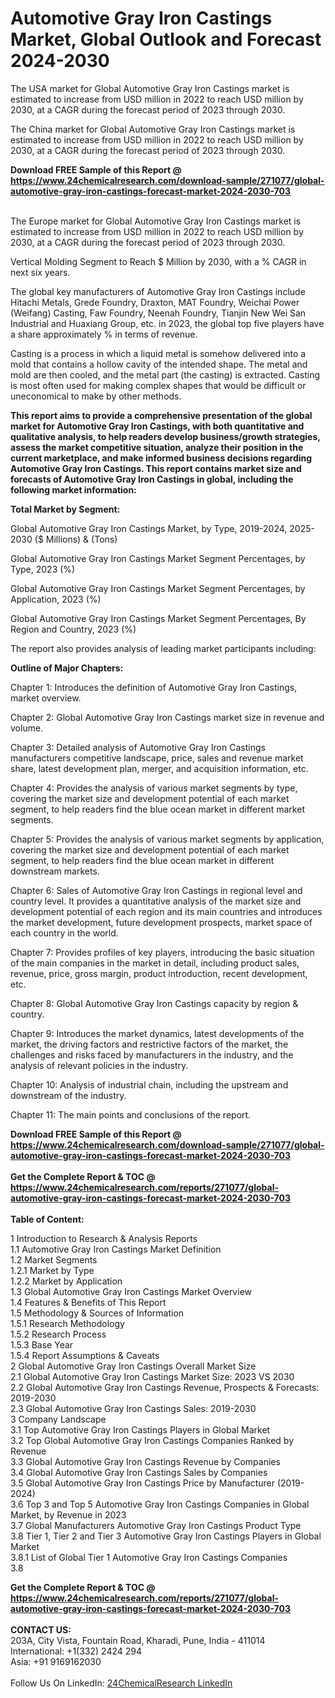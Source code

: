 <h1>Automotive Gray Iron Castings Market, Global Outlook and Forecast 2024-2030</h1><p>The USA market for Global Automotive Gray Iron Castings market is estimated to increase from USD million in 2022 to reach USD million by 2030, at a CAGR during the forecast period of 2023 through 2030.</p><p>
</p><p>The China market for Global Automotive Gray Iron Castings market is estimated to increase from USD million in 2022 to reach USD million by 2030, at a CAGR during the forecast period of 2023 through 2030.</p><div><b>Download FREE Sample of this Report @ 
            <a href="https://www.24chemicalresearch.com/download-sample/271077/global-automotive-gray-iron-castings-forecast-market-2024-2030-703">
            https://www.24chemicalresearch.com/download-sample/271077/global-automotive-gray-iron-castings-forecast-market-2024-2030-703</a></b></div><br><p>
</p><p>The Europe market for Global Automotive Gray Iron Castings market is estimated to increase from USD million in 2022 to reach USD million by 2030, at a CAGR during the forecast period of 2023 through 2030.</p><p>
Vertical Molding Segment to Reach $ Million by 2030, with a % CAGR in next six years.</p><p>
The global key manufacturers of Automotive Gray Iron Castings include Hitachi Metals, Grede Foundry, Draxton, MAT Foundry, Weichai Power (Weifang) Casting, Faw Foundry, Neenah Foundry, Tianjin New Wei San Industrial and Huaxiang Group, etc. in 2023, the global top five players have a share approximately % in terms of revenue.</p><p>
Casting is a process in which a liquid metal is somehow delivered into a mold that contains a hollow cavity of the intended shape. The metal and mold are then cooled, and the metal part (the casting) is extracted. Casting is most often used for making complex shapes that would be difficult or uneconomical to make by other methods.</p><p>
<strong>This report aims to provide a comprehensive presentation of the global market for Automotive Gray Iron Castings, with both quantitative and qualitative analysis, to help readers develop business/growth strategies, assess the market competitive situation, analyze their position in the current marketplace, and make informed business decisions regarding Automotive Gray Iron Castings. This report contains market size and forecasts of Automotive Gray Iron Castings in global, including the following market information:</strong></p><p>
</p><p>
<strong>Total Market by Segment:</strong></p><p>
Global Automotive Gray Iron Castings Market, by Type, 2019-2024, 2025-2030 ($ Millions) &amp; (Tons)</p><p>
Global Automotive Gray Iron Castings Market Segment Percentages, by Type, 2023 (%)</p><p>
</p><p>
Global Automotive Gray Iron Castings Market Segment Percentages, by Application, 2023 (%)</p><p>
</p><p>
Global Automotive Gray Iron Castings Market Segment Percentages, By Region and Country, 2023 (%)</p><p>
</p><p>
The report also provides analysis of leading market participants including:</p><p>
</p><p>
</p><p>
</p><p><strong>Outline of Major Chapters:</strong></p><p>
</p><p>Chapter 1: Introduces the definition of Automotive Gray Iron Castings, market overview.</p><p>
Chapter 2: Global Automotive Gray Iron Castings market size in revenue and volume.</p><p>
Chapter 3: Detailed analysis of Automotive Gray Iron Castings manufacturers competitive landscape, price, sales and revenue market share, latest development plan, merger, and acquisition information, etc.</p><p>
Chapter 4: Provides the analysis of various market segments by type, covering the market size and development potential of each market segment, to help readers find the blue ocean market in different market segments.</p><p>
Chapter 5: Provides the analysis of various market segments by application, covering the market size and development potential of each market segment, to help readers find the blue ocean market in different downstream markets.</p><p>
Chapter 6: Sales of Automotive Gray Iron Castings in regional level and country level. It provides a quantitative analysis of the market size and development potential of each region and its main countries and introduces the market development, future development prospects, market space of each country in the world.</p><p>
Chapter 7: Provides profiles of key players, introducing the basic situation of the main companies in the market in detail, including product sales, revenue, price, gross margin, product introduction, recent development, etc.</p><p>
Chapter 8: Global Automotive Gray Iron Castings capacity by region &amp; country.</p><p>
Chapter 9: Introduces the market dynamics, latest developments of the market, the driving factors and restrictive factors of the market, the challenges and risks faced by manufacturers in the industry, and the analysis of relevant policies in the industry.</p><p>
Chapter 10: Analysis of industrial chain, including the upstream and downstream of the industry.</p><p>
Chapter 11: The main points and conclusions of the report.</p><div><b>Download FREE Sample of this Report @ 
            <a href="https://www.24chemicalresearch.com/download-sample/271077/global-automotive-gray-iron-castings-forecast-market-2024-2030-703">
            https://www.24chemicalresearch.com/download-sample/271077/global-automotive-gray-iron-castings-forecast-market-2024-2030-703</a></b></div><br><div><b>Get the Complete Report & TOC @ 
            <a href="https://www.24chemicalresearch.com/reports/271077/global-automotive-gray-iron-castings-forecast-market-2024-2030-703">
            https://www.24chemicalresearch.com/reports/271077/global-automotive-gray-iron-castings-forecast-market-2024-2030-703</a></b></div><br>
            <b>Table of Content:</b><p>1 Introduction to Research & Analysis Reports<br />
    1.1 Automotive Gray Iron Castings Market Definition<br />
    1.2 Market Segments<br />
        1.2.1 Market by Type<br />
        1.2.2 Market by Application<br />
    1.3 Global Automotive Gray Iron Castings Market Overview<br />
    1.4 Features & Benefits of This Report<br />
    1.5 Methodology & Sources of Information<br />
        1.5.1 Research Methodology<br />
        1.5.2 Research Process<br />
        1.5.3 Base Year<br />
        1.5.4 Report Assumptions & Caveats<br />
2 Global Automotive Gray Iron Castings Overall Market Size<br />
    2.1 Global Automotive Gray Iron Castings Market Size: 2023 VS 2030<br />
    2.2 Global Automotive Gray Iron Castings Revenue, Prospects & Forecasts: 2019-2030<br />
    2.3 Global Automotive Gray Iron Castings Sales: 2019-2030<br />
3 Company Landscape<br />
    3.1 Top Automotive Gray Iron Castings Players in Global Market<br />
    3.2 Top Global Automotive Gray Iron Castings Companies Ranked by Revenue<br />
    3.3 Global Automotive Gray Iron Castings Revenue by Companies<br />
    3.4 Global Automotive Gray Iron Castings Sales by Companies<br />
    3.5 Global Automotive Gray Iron Castings Price by Manufacturer (2019-2024)<br />
    3.6 Top 3 and Top 5 Automotive Gray Iron Castings Companies in Global Market, by Revenue in 2023<br />
    3.7 Global Manufacturers Automotive Gray Iron Castings Product Type<br />
    3.8 Tier 1, Tier 2 and Tier 3 Automotive Gray Iron Castings Players in Global Market<br />
        3.8.1 List of Global Tier 1 Automotive Gray Iron Castings Companies<br />
        3.8</p><div><b>Get the Complete Report & TOC @ 
            <a href="https://www.24chemicalresearch.com/reports/271077/global-automotive-gray-iron-castings-forecast-market-2024-2030-703">
            https://www.24chemicalresearch.com/reports/271077/global-automotive-gray-iron-castings-forecast-market-2024-2030-703</a></b></div><br><b>CONTACT US:</b><br>
            203A, City Vista, Fountain Road, Kharadi, Pune, India - 411014<br>
            International: +1(332) 2424 294<br>
            Asia: +91 9169162030 <br><br>
            Follow Us On LinkedIn: <a href="https://www.linkedin.com/company/24chemicalresearch/">24ChemicalResearch LinkedIn</a>